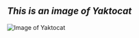 ## _This is an image of Yaktocat_
![Image of Yaktocat](https://octodex.github.com/images/yaktocat.png)
